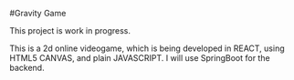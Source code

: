 #Gravity Game

This project is work in progress.

This is a 2d online videogame, which is being developed in REACT, using HTML5 CANVAS, and plain JAVASCRIPT. 
I will use SpringBoot for the backend.
